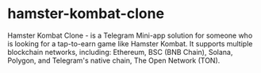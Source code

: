 # hamster-kombat-clone
Hamster Kombat Clone - is a Telegram Mini-app solution for someone who is looking for a tap-to-earn game like Hamster Kombat. It supports multiple blockchain networks, including: Ethereum, BSC (BNB Chain), Solana, Polygon, and Telegram's native chain, The Open Network (TON).
